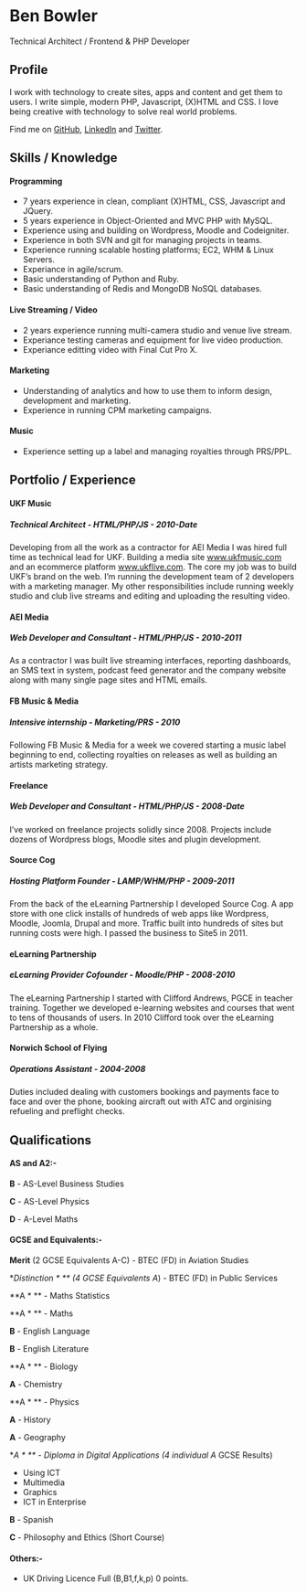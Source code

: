 # Ben Bowler

Technical Architect / Frontend & PHP Developer 

## ProfileI work with technology to create sites, apps and content and get them to users. I write simple, modern PHP, Javascript, (X)HTML and CSS. I love being creative with technology to solve real world problems.
Find me on [GitHub](http://github.com/benbowler), [LinkedIn](http://uk.linkedin.com/in/benbowler) and [Twitter](http://twitter.com/benbowler).## Skills / Knowledge#### Programming * 7 years experience in clean, compliant (X)HTML, CSS,  Javascript and JQuery. * 5 years experience in Object-Oriented and MVC PHP with MySQL. * Experience using and building on Wordpress, Moodle and Codeigniter. * Experience in both SVN and git for managing projects in teams. * Experience running scalable hosting platforms; EC2, WHM & Linux Servers. * Experiance in agile/scrum. * Basic understanding of Python and Ruby. * Basic understanding of Redis and MongoDB NoSQL databases.
#### Live Streaming / Video

 * 2 years experience running multi-camera studio and venue live stream.
 * Experiance testing cameras and equipment for live video production.
 * Experiance editting video with Final Cut Pro X.#### Marketing * Understanding of analytics and how to use them to inform design, development and marketing. * Experience in running CPM marketing campaigns.#### Music
 * Experience setting up a label and managing royalties through PRS/PPL.
## Portfolio / Experience
#### UKF Music
##### Technical Architect - HTML/PHP/JS - 2010-DateDeveloping from all the work as a contractor for AEI Media I was hired full time as technical lead for UKF. Building a media site www.ukfmusic.com and an ecommerce platform www.ukflive.com. The core my job was to build UKF’s brand on the web. I’m running the development team of 2 developers with a marketing manager. My other responsibilities include running weekly studio and club live streams and editing and uploading the resulting video.#### AEI Media
##### Web Developer and Consultant - HTML/PHP/JS - 2010-2011As a contractor I was built live streaming interfaces, reporting dashboards, an SMS text in system, podcast feed generator and the company website along with many single page sites and HTML emails.#### FB Music & Media 
##### Intensive internship - Marketing/PRS - 2010Following FB Music & Media for a week we covered starting a music label beginning to end, collecting royalties on releases as well as building an artists marketing strategy.

#### Freelance

##### Web Developer and Consultant - HTML/PHP/JS - 2008-Date
I’ve worked on freelance projects solidly since 2008. Projects include dozens of Wordpress blogs, Moodle sites and plugin development. 
#### Source Cog
##### Hosting Platform Founder - LAMP/WHM/PHP - 2009-2011

From the back of the eLearning Partnership I developed Source Cog. A app store with one click installs of hundreds of web apps like Wordpress, Moodle, Joomla, Drupal and more. Traffic built into hundreds of sites but running costs were high. I passed the business to Site5 in 2011.
#### eLearning Partnership
##### eLearning Provider Cofounder - Moodle/PHP - 2008-2010
The eLearning Partnership I started with Clifford Andrews, PGCE in teacher training. Together we developed e-learning websites and courses that went to tens of thousands of users. In 2010 Clifford took over the eLearning Partnership as a whole.
#### Norwich School of Flying
##### Operations Assistant - 2004-2008
Duties included dealing with customers bookings and payments face to face and over the phone, booking aircraft out with ATC and orginising refueling and preflight checks.
## Qualifications
#### AS and A2:-
**B** - AS-Level Business Studies
**C** - AS-Level Physics
**D** - A-Level Maths
#### GCSE and Equivalents:-
**Merit** (2 GCSE Equivalents A-C) - BTEC (FD) in Aviation Studies
**Distinction * ** (4 GCSE Equivalents A*) - BTEC (FD) in Public Services
**A * ** - Maths Statistics
**A * ** - Maths
**B** - English Language
**B** - English Literature
**A * ** - Biology
**A** - Chemistry
**A * ** - Physics
**A** - History
**A** - Geography
**A * ** - Diploma in Digital Applications (4 individual A* GCSE Results)
- Using ICT- Multimedia- Graphics- ICT in Enterprise**B** - Spanish
**C** - Philosophy and Ethics (Short Course)
#### Others:-
 - UK Driving Licence Full (B,B1,f,k,p) 0 points.
